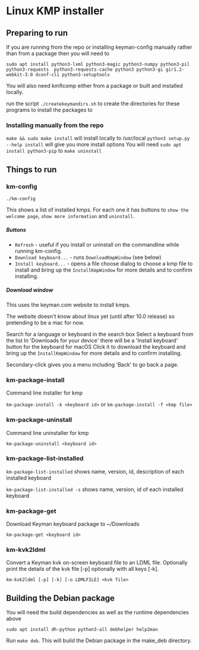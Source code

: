 # Linux KMP installer

## Preparing to run

If you are running from the repo or installing keyman-config manually rather than from a package
then you will need to

`sudo apt install python3-lxml python3-magic python3-numpy python3-pil python3-requests 
python3-requests-cache python3 python3-gi gir1.2-webkit-3.0 dconf-cli python3-setuptools`

You will also need kmflcomp either from a package or built and installed locally.

run the script `./createkeymandirs.sh` to create the directories for these programs to
install the packages to

### Installing manually from the repo

`make && sudo make install` will install locally to /usr/local
`python3 setup.py --help install` will give you more install options
You will need `sudo apt install python3-pip` to `make uninstall`

## Things to run

### km-config

`./km-config`

This shows a list of installed kmps.
For each one it has buttons to `show the welcome page`, `show more information` and `uninstall`.

##### Buttons

* `Refresh` - useful if you install or uninstall on the commandline while running km-config.
* `Download keyboard...` - runs `DownloadKmpWindow` (see below)
* `Install keyboard...` - opens a file choose dialog to choose a kmp file to install and bring up the `InstallKmpWindow` for more details and to confirm installing.

##### Download window

This uses the keyman.com website to install kmps.

The website doesn't know about linux yet (until after 10.0 release) so
pretending to be a mac for now.

Search for a language or keyboard in the search box
Select a keyboard from the list
In 'Downloads for your device' there will be a 'Install keyboard' button for the keyboard for macOS
Click it to download the keyboard and bring up the `InstallKmpWindow` for more details and to confirm installing.

Secondary-click gives you a menu including 'Back' to go back a page.


### km-package-install

Command line installer for kmp

`km-package-install -k <keyboard id>`
or
`km-package-install -f <kmp file>`

### km-package-uninstall

Command line uninstaller for kmp

`km-package-uninstall <keyboard id>`

### km-package-list-installed

`km-package-list-installed` shows name, version, id, description of each installed keyboard

`km-package-list-installed -s` shows name, version, id of each installed keyboard

### km-package-get

Download Keyman keyboard package to ~/Downloads

`km-package-get <keyboard id>`

### km-kvk2ldml

Convert a Keyman kvk on-screen keyboard file to an LDML file. Optionally print
the details of the kvk file [-p] optionally with all keys [-k].

`km-kvk2ldml [-p] [-k] [-o LDMLFILE] <kvk file>`

## Building the Debian package

You will need the build dependencies as well as the runtime dependencies above

`sudo apt install dh-python python3-all debhelper help2man`

Run `make deb`. This will build the Debian package in the make_deb directory.
